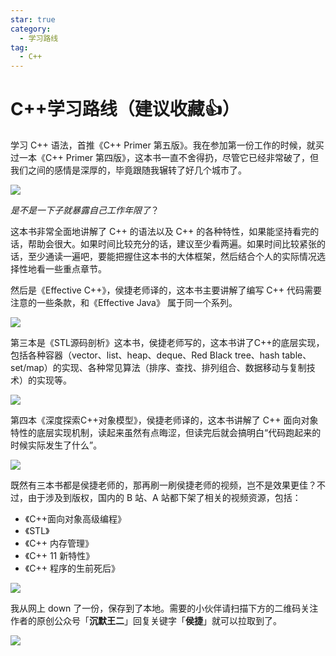 ```yaml
---
star: true
category:
  - 学习路线
tag:
  - C++
---
```


# C++学习路线（建议收藏:+1:）

学习 C++ 语法，首推《C++ Primer 第五版》。我在参加第一份工作的时候，就买过一本《C++ Primer 第四版》，这本书一直不舍得扔，尽管它已经非常破了，但我们之间的感情是深厚的，毕竟跟随我辗转了好几个城市了。

![](https://cdn.jsdelivr.net/gh/itwanger/toBeBetterJavaer/images/xuexiluxian/ccc-1.png)

*是不是一下子就暴露自己工作年限了*？

这本书非常全面地讲解了 C++ 的语法以及 C++ 的各种特性，如果能坚持看完的话，帮助会很大。如果时间比较充分的话，建议至少看两遍。如果时间比较紧张的话，至少通读一遍吧，要能把握住这本书的大体框架，然后结合个人的实际情况选择性地看一些重点章节。

然后是《Effective C++》，侯捷老师译的，这本书主要讲解了编写 C++ 代码需要注意的一些条款，和《Effective Java》 属于同一个系列。

![](https://cdn.jsdelivr.net/gh/itwanger/toBeBetterJavaer/images/xuexiluxian/ccc-2.jpg)

第三本是《STL源码剖析》这本书，侯捷老师写的，这本书讲了C++的底层实现，包括各种容器（vector、list、heap、deque、Red Black tree、hash table、set/map）的实现、各种常见算法（排序、查找、排列组合、数据移动与复制技术）的实现等。

![](https://cdn.jsdelivr.net/gh/itwanger/toBeBetterJavaer/images/xuexiluxian/ccc-3.png)

第四本《深度探索C++对象模型》，侯捷老师译的，这本书讲解了 C++ 面向对象特性的底层实现机制，读起来虽然有点晦涩，但读完后就会搞明白“代码跑起来的时候实际发生了什么”。

![](https://cdn.jsdelivr.net/gh/itwanger/toBeBetterJavaer/images/xuexiluxian/ccc-4.jpg)

既然有三本书都是侯捷老师的，那再刷一刷侯捷老师的视频，岂不是效果更佳？不过，由于涉及到版权，国内的 B 站、A 站都下架了相关的视频资源，包括：

- 《C++面向对象高级编程》
- 《STL》
- 《C++ 内存管理》
- 《C++ 11 新特性》
- 《C++ 程序的生前死后》

![](https://cdn.jsdelivr.net/gh/itwanger/toBeBetterJavaer/images/xuexiluxian/ccc-5.png)

我从网上 down 了一份，保存到了本地。需要的小伙伴请扫描下方的二维码关注作者的原创公众号「**沉默王二**」回复关键字「**侯捷**」就可以拉取到了。

![](http://cdn.tobebetterjavaer.com/tobebetterjavaer/images/gongzhonghao.png)
